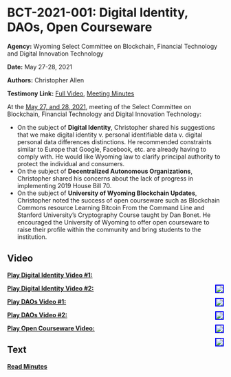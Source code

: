 # BCT-2021-001: Digital Identity, DAOs, Open Courseware

**Agency:** Wyoming Select Committee on Blockchain, Financial Technology and Digital Innovation Technology

**Date:** May 27-28, 2021

**Authors:** Christopher Allen

**Testimony Link:** [Full Video](https://www.youtube.com/watch?v=ayQ086BVDXE), [Meeting Minutes](https://wyoleg.gov/InterimCommittee/2021/S19-20210527MeetingMinutes.pdf)

At the [May 27, and 28, 2021](https://wyoleg.gov/InterimCommittee/2021/S19-20210527MeetingMinutes.pdf), meeting of the Select Committee on Blockchain, Financial Technology and Digital Innovation Technology:
* On the subject of **Digital Identity**, Christopher shared his suggestions that we make digital identity v. personal identifiable data v. digital personal data differences distinctions. He recommended constraints similar to Europe that Google, Facebook, etc. are already having to comply with. He would like Wyoming law to clarify principal authority to protect the individual and consumers. 
* On the subject of **Decentralized Autonomous Organizations**, Christopher shared his concerns about the lack of progress in implementing 2019 House Bill 70. 
* On the subject of **University of Wyoming Blockchain Updates**, Christopher noted the success of open courseware such as Blockchain Commons resource Learning Bitcoin From the Command Line and Stanford University’s Cryptography Course taught by Dan Bonet. He encouraged the University of Wyoming to offer open courseware to raise their profile within the community and bring students to the institution.

## Video

<a href="https://www.youtube.com/watch?v=ayQ086BVDXE&t=2010s"><b>Play Digital Identity Video #1:</b></a>

<a href="https://www.youtube.com/watch?v=ayQ086BVDXE&t=2010s"><img src="https://img.youtube.com/vi/ayQ086BVDXE/hqdefault.jpg" style="float: right; border: 2px solid blue"></a>

<a href="https://www.youtube.com/watch?v=ayQ086BVDXE&t=4075s"><b>Play Digital Identity Video #2:</b></a>

<a href="https://www.youtube.com/watch?v=ayQ086BVDXE&t=4075s"><img src="https://img.youtube.com/vi/ayQ086BVDXE/hqdefault.jpg" style="float: right; border: 2px solid blue"></a>

<a href="https://www.youtube.com/watch?v=ayQ086BVDXE&t=10320s"><b>Play DAOs Video #1:</b></a>

<a href="https://www.youtube.com/watch?v=ayQ086BVDXE&t=10320s"><img src="https://img.youtube.com/vi/ayQ086BVDXE/hqdefault.jpg" style="float: right; border: 2px solid blue"></a>

<a href="https://www.youtube.com/watch?v=ayQ086BVDXE&t=12120s"><b>Play DAOs Video #2:</b></a>

<a href="https://www.youtube.com/watch?v=ayQ086BVDXE&t=12120s"><img src="https://img.youtube.com/vi/ayQ086BVDXE/hqdefault.jpg" style="float: right; border: 2px solid blue"></a>

<a href="https://www.youtube.com/watch?v=ayQ086BVDXE&t=5920s"><b>Play Open Courseware Video:</b></a>

<a href="https://www.youtube.com/watch?v=ayQ086BVDXE&t=5920s"><img src="https://img.youtube.com/vi/ayQ086BVDXE/hqdefault.jpg" style="float: right; border: 2px solid blue"></a>

## Text

<a href="https://wyoleg.gov/InterimCommittee/2021/S19-20210527MeetingMinutes.pdf"><b>Read Minutes</b></a>
